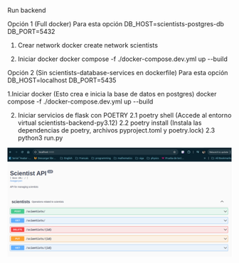 Run backend

Opción 1 (Full docker)
Para esta opción 
DB_HOST=scientists-postgres-db
DB_PORT=5432

1. Crear network 
docker create network scientists 

2. Iniciar docker
docker compose -f ./docker-compose.dev.yml up --build


Opción 2 (Sin scientists-database-services en dockerfile)
Para esta opción
DB_HOST=localhost
DB_PORT=5435

1.Iniciar docker (Esto crea e inicia la base de datos en postgres)
docker compose -f ./docker-compose.dev.yml up --build

2. Iniciar servicios de flask con POETRY
2.1 poetry shell (Accede al entorno virtual scientists-backend-py3.12)
2.2 poetry install  (Instala las dependencias de poetry, archivos pyproject.toml y poetry.lock)
2.3 python3 run.py 

![Swagger endPoints](./app/utils/swagger.png "Swagger")


